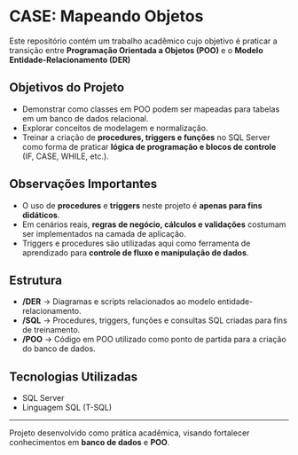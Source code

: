 # CASE: Mapeando Objetos

Este repositório contém um trabalho acadêmico cujo objetivo é praticar a transição entre **Programação Orientada a Objetos (POO)** e o **Modelo Entidade-Relacionamento (DER)**

## Objetivos do Projeto
- Demonstrar como classes em POO podem ser mapeadas para tabelas em um banco de dados relacional.
- Explorar conceitos de modelagem e normalização.
- Treinar a criação de **procedures, triggers e funções** no SQL Server como forma de praticar **lógica de programação e blocos de controle** (IF, CASE, WHILE, etc.).

## Observações Importantes
- O uso de **procedures** e **triggers** neste projeto é **apenas para fins didáticos**.  
- Em cenários reais, **regras de negócio, cálculos e validações** costumam ser implementados na camada de aplicação.  
- Triggers e procedures são utilizadas aqui como ferramenta de aprendizado para **controle de fluxo e manipulação de dados**.  

## Estrutura
- **/DER** → Diagramas e scripts relacionados ao modelo entidade-relacionamento.  
- **/SQL** → Procedures, triggers, funções e consultas SQL criadas para fins de treinamento.  
- **/POO** → Código em POO utilizado como ponto de partida para a criação do banco de dados.  

## Tecnologias Utilizadas
- SQL Server  
- Linguagem SQL (T-SQL)  

---

Projeto desenvolvido como prática acadêmica, visando fortalecer conhecimentos em **banco de dados** e **POO**.
